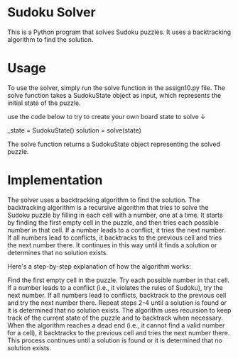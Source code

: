 # Sudoku Solver
This is a Python program that solves Sudoku puzzles. It uses a backtracking algorithm to find the solution.

# Usage
To use the solver, simply run the solve function in the assign10.py file. The solve function takes a SudokuState object as input, which represents the initial state of the puzzle.

use the code below to try to create your own board state to solve  ↓

_state = SudokuState()
solution = solve(state)

The solve function returns a SudokuState object representing the solved puzzle.



# Implementation

The solver uses a backtracking algorithm to find the solution. The backtracking algorithm is a recursive algorithm that tries to solve the Sudoku puzzle by filling in each cell with a number, one at a time. It starts by finding the first empty cell in the puzzle, and then tries each possible number in that cell. If a number leads to a conflict, it tries the next number. If all numbers lead to conflicts, it backtracks to the previous cell and tries the next number there. It continues in this way until it finds a solution or determines that no solution exists.

Here's a step-by-step explanation of how the algorithm works:

Find the first empty cell in the puzzle.
Try each possible number in that cell.
If a number leads to a conflict (i.e., it violates the rules of Sudoku), try the next number.
If all numbers lead to conflicts, backtrack to the previous cell and try the next number there.
Repeat steps 2-4 until a solution is found or it is determined that no solution exists.
The algorithm uses recursion to keep track of the current state of the puzzle and to backtrack when necessary. When the algorithm reaches a dead end (i.e., it cannot find a valid number for a cell), it backtracks to the previous cell and tries the next number there. This process continues until a solution is found or it is determined that no solution exists.

